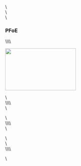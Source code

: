 <!-- wp:columns {"columns":3} -->\<div class="wp-block-columns has-3-columns"><!-- wp:column -->\<div class="wp-block-column"><!-- wp:heading {"level":3} -->\<h3>PFoE</h3>\<!-- /wp:heading -->\\<!-- wp:paragraph -->\<p><img class="wp-image-66" style="width: 226px;" src="https://lab.ueda.tech/e/wp-content/uploads/2018/08/rosbook_eng-e1535190949494.jpg" alt="" height="134"/></p>\<!-- /wp:paragraph --></div>\<!-- /wp:column -->\\<!-- wp:column -->\<div class="wp-block-column"><!-- wp:paragraph -->\<p></p>\<!-- /wp:paragraph --></div>\<!-- /wp:column -->\\<!-- wp:column -->\<div class="wp-block-column"><!-- wp:paragraph -->\<p></p>\<!-- /wp:paragraph --></div>\<!-- /wp:column --></div>\<!-- /wp:columns -->\\<!-- wp:paragraph -->\<p></p>\<!-- /wp:paragraph -->
